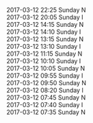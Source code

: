 2017-03-12 22:25 Sunday  N  
2017-03-12 20:05 Sunday  I  
2017-03-12 14:15 Sunday  N  
2017-03-12 14:10 Sunday  I  
2017-03-12 13:15 Sunday  N  
2017-03-12 13:10 Sunday  I  
2017-03-12 11:15 Sunday  N  
2017-03-12 10:10 Sunday  I  
2017-03-12 10:05 Sunday  N  
2017-03-12 09:55 Sunday  I  
2017-03-12 09:50 Sunday  N  
2017-03-12 08:20 Sunday  I  
2017-03-12 07:45 Sunday  N  
2017-03-12 07:40 Sunday  I  
2017-03-12 07:35 Sunday  N  
